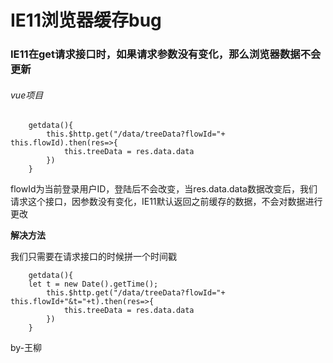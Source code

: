 # IE11浏览器缓存bug
### IE11在get请求接口时，如果请求参数没有变化，那么浏览器数据不会更新
###### vue项目
```
    getdata(){
        this.$http.get("/data/treeData?flowId="+ this.flowId).then(res=>{
            this.treeData = res.data.data
        })
    }
```
flowId为当前登录用户ID，登陆后不会改变，当res.data.data数据改变后，我们请求这个接口，因参数没有变化，IE11默认返回之前缓存的数据，不会对数据进行更改

**解决方法**

我们只需要在请求接口的时候拼一个时间戳
```
    getdata(){
    let t = new Date().getTime();
        this.$http.get("/data/treeData?flowId="+ this.flowId+"&t="+t).then(res=>{
            this.treeData = res.data.data
        })
    }
```
by-王柳